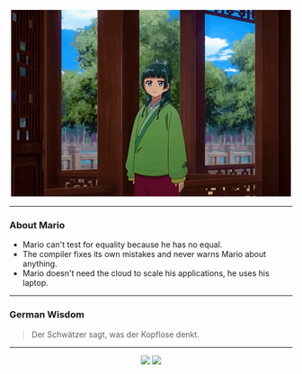 <p align="center">
  <img src="assets/maomao.gif" />
</p>

---

### About Mario
- Mario can't test for equality because he has no equal.
- The compiler fixes its own mistakes and never warns Mario about anything.
- Mario doesn't need the cloud to scale his applications, he uses his laptop.

---

### German Wisdom
> Der Schwätzer sagt, was der Kopflose denkt.

---

<p align="center">
  <a>
    <img height="180em" src="https://github-readme-stats-eight-theta.vercel.app/api?username=Torfkopp&show_icons=true&theme=dark&include_all_commits=true&count_private=true"/>
  </a>
  <a href="https://github.com/Torfkopp?tab=repositories">
    <img height="180em" src="https://github-readme-stats-eight-theta.vercel.app/api/top-langs/?username=torfkopp&layout=compact&theme=dark&langs_count=8&hide=java"/>
  </a>
</p>
